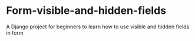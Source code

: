 # Form-visible-and-hidden-fields
A Django project for beginners to learn how to use visible and hidden fields in form
